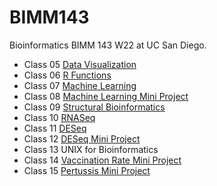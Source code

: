 # BIMM143
Bioinformatics BIMM 143 W22 at UC San Diego.

- Class 05 [Data Visualization](https://github.com/katelynb01/bimm143/blob/main/class05/class05.pdf)
- Class 06 [R Functions](https://github.com/katelynb01/bimm143/blob/main/class06/class06Rscript.pdf) 
- Class 07 [Machine Learning](https://github.com/katelynb01/bimm143/blob/main/class07/class07R.pdf)
- Class 08 [Machine Learning Mini Project](https://github.com/katelynb01/bimm143/blob/main/class08/Mini-Project.pdf)
- Class 09 [Structural Bioinformatics](https://github.com/katelynb01/bimm143/blob/main/class09/class09R.pdf)
- Class 10 [RNASeq](https://github.com/katelynb01/bimm143/blob/main/class10/Class10R.pdf)
- Class 11 [DESeq](https://github.com/katelynb01/bimm143/blob/main/class11/Class11R.pdf)
- Class 12 [DESeq Mini Project](https://github.com/katelynb01/bimm143/blob/main/class12/class12R.pdf)
- Class 13 UNIX for Bioinformatics
- Class 14 [Vaccination Rate Mini Project](https://github.com/katelynb01/bimm143/blob/main/class14/class14RMiniProject.pdf)
- Class 15 [Pertussis Mini Project](https://github.com/katelynb01/bimm143/blob/main/Pertussis%20Mini%20Project/Pertussis-Mini-Project-R.pdf)
